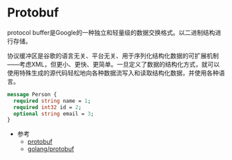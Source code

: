 # Protobuf

protocol buffer是Google的一种独立和轻量级的数据交换格式。以二进制结构进行存储。

协议缓冲区是谷歌的语言无关、平台无关、用于序列化结构化数据的可扩展机制——考虑XML，但更小、更快、更简单。一旦定义了数据的结构化方式，就可以使用特殊生成的源代码轻松地向各种数据流写入和读取结构化数据，并使用各种语言。

```protobuf
message Person {
  required string name = 1;
  required int32 id = 2;
  optional string email = 3;
}
```

* 参考
    * [protobuf](https://github.com/protocolbuffers/protobuf)
    * [golang/protobuf](https://github.com/golang/protobuf)